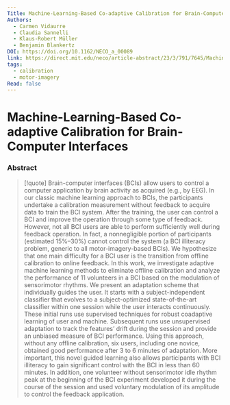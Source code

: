 ```yaml
---
Title: Machine-Learning-Based Co-adaptive Calibration for Brain-Computer Interfaces
Authors:
  - Carmen Vidaurre
  - Claudia Sannelli
  - Klaus-Robert Müller
  - Benjamin Blankertz
DOI: https://doi.org/10.1162/NECO_a_00089
link: https://direct.mit.edu/neco/article-abstract/23/3/791/7645/Machine-Learning-Based-Coadaptive-Calibration-for
tags:
  - calibration
  - motor-imagery
Read: false
---
```


# Machine-Learning-Based Co-adaptive Calibration for Brain-Computer Interfaces

### Abstract
>[!quote] Brain-computer interfaces (BCIs) allow users to control a computer application by brain activity as acquired (e.g., by EEG). In our classic machine learning approach to BCIs, the participants undertake a calibration measurement without feedback to acquire data to train the BCI system. After the training, the user can control a BCI and improve the operation through some type of feedback. However, not all BCI users are able to perform sufficiently well during feedback operation. In fact, a nonnegligible portion of participants (estimated 15%–30%) cannot control the system (a BCI illiteracy problem, generic to all motor-imagery-based BCIs). We hypothesize that one main difficulty for a BCI user is the transition from offline calibration to online feedback. In this work, we investigate adaptive machine learning methods to eliminate offline calibration and analyze the performance of 11 volunteers in a BCI based on the modulation of sensorimotor rhythms. We present an adaptation scheme that individually guides the user. It starts with a subject-independent classifier that evolves to a subject-optimized state-of-the-art classifier within one session while the user interacts continuously. These initial runs use supervised techniques for robust coadaptive learning of user and machine. Subsequent runs use unsupervised adaptation to track the features’ drift during the session and provide an unbiased measure of BCI performance. Using this approach, without any offline calibration, six users, including one novice, obtained good performance after 3 to 6 minutes of adaptation. More important, this novel guided learning also allows participants with BCI illiteracy to gain significant control with the BCI in less than 60 minutes. In addition, one volunteer without sensorimotor idle rhythm peak at the beginning of the BCI experiment developed it during the course of the session and used voluntary modulation of its amplitude to control the feedback application.


